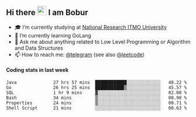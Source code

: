 ## Hi there <img src="https://media.giphy.com/media/hvRJCLFzcasrR4ia7z/giphy.gif" width="25px" height="25px"> I am Bobur

- :mortar_board: I’m currently studying at [National Research ITMO University](https://itmo.ru/)
- :seedling: I’m currently learning GoLang
- :speech_balloon: Ask me about anything related to Low Level Programming or Algorithm and Data Structures
- :mailbox: How to reach me: [@telegram](https://t.me/octoant) (see also [@leetcode](https://leetcode.com/octoant/))    

#### Coding stats in last week

<!--START_SECTION:waka-->

```text
Java              27 hrs 57 mins  ████████████░░░░░░░░░░░░░   48.22 %
Go                26 hrs 25 mins  ███████████▒░░░░░░░░░░░░░   45.57 %
SQL               1 hr 9 mins     ▓░░░░░░░░░░░░░░░░░░░░░░░░   02.00 %
Bash              34 mins         ▒░░░░░░░░░░░░░░░░░░░░░░░░   00.98 %
Properties        24 mins         ▒░░░░░░░░░░░░░░░░░░░░░░░░   00.71 %
Shell Script      21 mins         ░░░░░░░░░░░░░░░░░░░░░░░░░   00.63 %
```

<!--END_SECTION:waka-->
